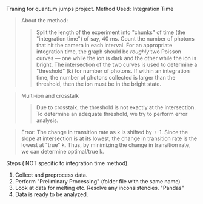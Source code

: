 Traning for quantum jumps project. 
Method Used: Integration Time
> About the method: 
>> Split the length of the experiment into "chunks" of time (the "integration time") of say, 40 ms. Count the number of photons that hit the camera in each interval.
>> For an appropriate integration time, the graph should be *roughly* two Poisson curves — one while the ion is dark and the other while the ion is bright. The intersection of the two curves is used to determine a "threshold" (k) for number of photons. If within an integration time, the number of photons collected is larger than the threshold, then the ion must be in the bright state. 

> Multi-ion and crosstalk 
>> Due to crosstalk, the threshold is not exactly at the intersection. To determine an adequate threshold, we try to perform error analysis. 

> Error: The change in transition rate as k is shifted by +-1. 
> Since the slope at intersection is at its lowest, the change in transition rate is the lowest at "true" k. Thus, by minimizing the change in transition rate, we can determine optimal/true k. 

Steps ( NOT specific to integration time method). 
1) Collect and preprocess data. 
2) Perform "Preliminary Processing" (folder file with the same name)
3) Look at data for melting etc. Resolve any inconsistencies. "Pandas"
4) Data is ready to be analyzed. 
